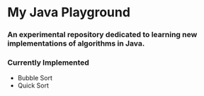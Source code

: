 # My Java Playground
### An experimental repository dedicated to learning new implementations of algorithms in Java.
### Currently Implemented
- Bubble Sort
- Quick Sort
